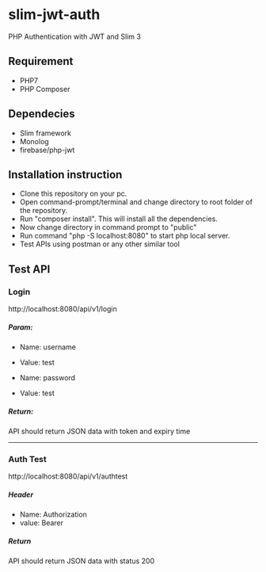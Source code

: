 # slim-jwt-auth
PHP Authentication with JWT and Slim 3

## Requirement ###

* PHP7
* PHP Composer

## Dependecies ###

* Slim framework
* Monolog
* firebase/php-jwt

## Installation instruction ###

* Clone this repository on your pc.
* Open command-prompt/terminal and change directory to root folder of the repository.
* Run "composer install". This will install all the dependencies.
* Now change directory in command prompt to "public"
* Run command "php -S localhost:8080" to start php local server.
* Test APIs using postman or any other similar tool

## Test API

### Login
http://localhost:8080/api/v1/login

##### Param:
* Name: username 
* Value: test

* Name: password
* Value: test

##### Return: 
API should return JSON data with token and expiry time

----------------

### Auth Test
http://localhost:8080/api/v1/authtest

##### Header
* Name: Authorization
* value: Bearer <TOKEN RECEIVED FROM LOGIN API>

##### Return 
API should return JSON data with status 200